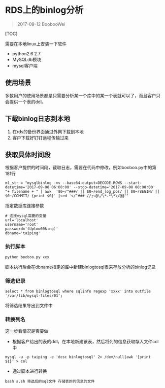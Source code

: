 # RDS上的binlog分析

> 2017-09-12 BoobooWei

[TOC]

需要在本地linux上安装一下软件

* python2.6 2.7
* MySQLdb模块
* mysql客户端

## 使用场景

多数用户的使用场景都是只需要分析某一个库中的某一个表就可以了，而且客户只会提供一个表的ddl。

## 下载binlog日志到本地

1. 在rds的备份界面通过外网下载到本地
2. 客户下载好钉钉远程传输过来

## 获取具体时间段

根据客户提供的时间段，截取日志，需要在代码中修改，例如booboo.py中的第181行

```shel
ml_str = "mysqlbinlog -vv --base64-output=DECODE-ROWS --start-datetime='2017-09-08 06:00:00' --stop-datetime='2017-09-08 08:00:00' "+ filename + " | awk  '$0~/^###/ || $0~/end_log_pos/ || $0~/BEGIN/ || $0~/COMMIT/ {print $0}' |sed 's/^### //;s@\/\*.*\*\/@@'"
```

指定数据库连接参数

```shell
# 连接mysql需要的变量
url='localhost'
username='root'
password='(Uploo00king)'
dbname='taiping'
```

### 执行脚本

```shell
python booboo.py xxx
```

脚本执行后会在dbname指定的库中新建binlogtosql表来存放分析的binlog记录

### 筛选记录

```shell
select * from binlogtosql where sqlinfo regexp 'xxxx' into outfile '/var/lib/mysql-files/01';
```

将筛选结果导出到文件中

### 转换列名

这一步看情况是否要做

* 根据客户给出的表的ddl，在本地新建该表，然后将列的信息获取存入文件col中

```shell
mysql -u -p taiping -e 'desc binlogtosql' 2> /dev/null|awk '{print $1}' > col
```

* 通过脚本进行转换

```shell
bash a.sh 筛选后的sql文件 存储表的列信息的文件
```

